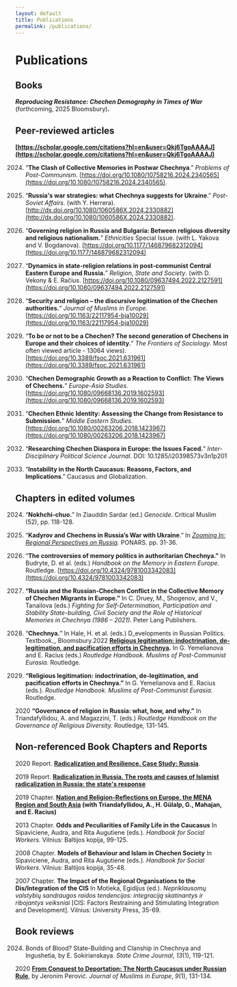 ```yaml
---
layout: default
title: Publications
permalink: /publications/
---
```


# Publications
## Books
 **_Reproducing Resistance: Chechen Demography in Times of War_** (forthcoming, 2025 Bloomsbury)**.**
## Peer-reviewed articles

**[https://scholar.google.com/citations?hl=en&user=Qkj6TgoAAAAJ](https://scholar.google.com/citations?hl=en&user=Qkj6TgoAAAAJ)**


2024. “**The Clash of Collective Memories in Postwar Chechnya**.” _Problems of Post-Communism_. [https://doi.org/10.1080/10758216.2024.2340565](https://doi.org/10.1080/10758216.2024.2340565).

2024. “**Russia's war strategies: what Chechnya suggests for Ukraine**.” _Post-Soviet Affairs_. (with Y. Herrera). [http://dx.doi.org/10.1080/1060586X.2024.2330882](http://dx.doi.org/10.1080/1060586X.2024.2330882).

2023. “**Governing religion in Russia and Bulgaria: Between religious diversity and religious nationalism.**” _Ethnicities_ Special Issue. (with L. Yakova and V. Bogdanova). [https://doi.org/10.1177/146879682312094](https://doi.org/10.1177/146879682312094)

2022. “**Dynamics in state-religion relations in post-communist Central Eastern Europe and Russia.**” _Religion, State and Society_. (with D. Vekony & E. Račius. [https://doi.org/10.1080/09637494.2022.2127591](https://doi.org/10.1080/09637494.2022.2127591)

2021. “**Security and religion – the discursive legitimation of the Chechen authorities.**“ _Journal of Muslims in Europe_. [https://doi.org/10.1163/22117954-bja10029](https://doi.org/10.1163/22117954-bja10029)

2021. “**To be or not to be a Chechen? The second generation of Chechens in Europe and their choices of identity.**” _The Frontiers of Sociology_. Most often viewed article - 13064 views). [https://doi.org/10.3389/fsoc.2021.631961](https://doi.org/10.3389/fsoc.2021.631961)

2019. “**Chechen Demographic Growth as a Reaction to Conflict: The Views of Chechens.**” _Europe-Asia Studies_. [https://doi.org/10.1080/09668136.2019.1602593](https://doi.org/10.1080/09668136.2019.1602593)

2018. “**Chechen Ethnic Identity: Assessing the Change from Resistance to Submission.**” _Middle Eastern Studies_. [https://doi.org/10.1080/00263206.2018.1423967](https://doi.org/10.1080/00263206.2018.1423967)

2017. “**Researching Chechen Diaspora in Europe: the Issues Faced.**” _Inter-Disciplinary Political Science Journal_. DOI: 10.1285/i20398573v3n1p201

2012. “**Instability in the North Caucasus: Reasons, Factors, and Implications**.” Caucasus and Globalization.



## Chapters in edited volumes

2024. “**Nokhchi-chuo.**” In Ziauddin Sardar (ed.) _Genocide_. Critical Muslim (52), pp. 118-128.

2025. “**Kadyrov and Chechens in Russia’s War with Ukraine**.” In [_Zooming In: Regional Perspectives on Russia_](https://bunny-wp-pullzone-a7uhvox9dj.b-cdn.net/wp-content/uploads/2024/10/PONARS_ebook_Nov_2024.pdf)_._ PONARS. pp. 31-36.

2026. “**The controversies of memory politics in authoritarian Chechnya.”** In Budryte, D. et al. (eds.) _Handbook on the Memory in Eastern Europe_. Routledge. [https://doi.org/10.4324/9781003342083](https://doi.org/10.4324/9781003342083)

2027. **“Russia and the Russian-Chechen Conflict in the Collective Memory of Chechen Migrants in Europe.”** In C. Druey, M., Shogenov, and V., Tanailova (eds.) _Fighting for Self-Determination, Participation and Stability State-building, Civil Society and the Role of Historical Memories in Chechnya (1986 – 2021)._ Peter Lang Publishers.

2028. “**Chechnya.**” In Hale, H. et al. (eds.) D_evelopments in Russian Politics. Textbook._ Bloomsbury.2022  **[Religious legitimation: indoctrination, de-legitimation, and pacification efforts in Chechnya](https://www.taylorfrancis.com/chapters/edit/10.4324/9781003090632-6/religious-self-legitimation-indoctrination-pacification-efforts-chechen-government-marat-iliyasov).** In G. Yemelianova and E. Racius (eds.) *Routledge Handbook. Muslims of Post-Communist Eurasia*. Routledge.

2022. **“Religious legitimation:** **indoctrination, de-legitimation, and pacification efforts in Chechnya.”** In G. Yemelianova and E. Racius (eds.). _Routledge Handbook. Muslims of Post-Communist Eurasia_. Routledge.

2020  **“Governance of religion in Russia: what, how, and why.”** In Triandafyllidou, A. and Magazzini, T. (eds.) *Routledge Handbook on the Governance of Religious Diversity.* Routledge, 131-145.


## Non-referenced Book Chapters and Reports

2020  Report.  **[Radicalization and Resilience. Case Study: Russia](http://grease.eui.eu/wp-content/uploads/sites/8/2020/10/WP4-Report_Russia-1.pdf)**. 

2019  Report.  **[Radicalization in Russia. The roots and causes of Islamist radicalization in Russia: the state's response](http://grease.eui.eu/wp-content/uploads/sites/8/2019/10/Russia-Report.pdf)**

2019  Chapter. **[Nation and Religion-Reflections on Europe, the MENA Region and South Asia](http://grease.eui.eu/wp-content/uploads/sites/8/2019/05/GREASE-concept-paper_D1.3_Nation-and-Religion_30May2019_FINAL1-2.pdf) (with Triandafyllidou, A., H. Gülalp, G., Mahajan, and E. Racius)**

2013  Chapter. **Odds and Peculiarities of Family Life in the Caucasus** In Sipaviciene, Audra, and Rita Augutiene (eds.). *Handbook for Social Workers*. Vilnius: Baltijos kopija, 99-125.

2008  Chapter. **Models of Behaviour and Islam in Chechen Society** In Sipaviciene, Audra, and Rita Augutiene (eds.). *Handbook for Social Workers*. Vilnius: Baltijos kopija, 35-48.

2007  Chapter. **The Impact of the Regional Organisations to the Dis/Integration of the CIS** In Motieka, Egidijus (ed.). *Nepriklausomų valstybių sandraugos raidos tendencijos: integraciją skatinantys ir ribojantys veiksniai* [CIS: Factors Restraining and Stimulating Integration and Development]. Vilnius: University Press, 35-69.

## Book reviews

2024. Bonds of Blood? State-Building and Clanship in Chechnya and Ingushetia, by E. Sokirianskaya. _State Crime Journal_, _13_(1), 119-121.

2020  [**From Conquest to Deportation: The North Caucasus under Russian Rule**](https://doi.org/10.1163/22117954-12341414), by Jeronim Perović. *Journal of Muslims in Europe*, *9*(1), 131-134.




